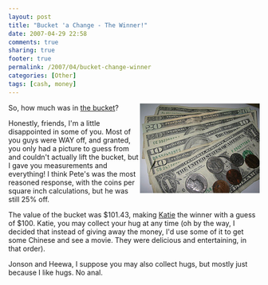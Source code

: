 ```yaml
---
layout: post
title: "Bucket 'a Change - The Winner!"
date: 2007-04-29 22:58
comments: true
sharing: true
footer: true
permalink: /2007/04/bucket-change-winner
categories: [Other]
tags: [cash, money]
---
```

<div class="imgRight"><a href="http://www.flickr.com/photos/brockli/477777065/" title="Photo Sharing"><img src="/files/images/477777065_6dea4f6c47_m.jpg" width="240" height="180" alt="Bucket 'a Change = $101.43" align='right' /></a></div>

So, how much was in <a href="/archives/2007/04/bucket_a_change.php">the bucket</a>?

Honestly, friends, I'm a little disappointed in some of you.  Most of you guys were WAY off, and granted, you only had a picture to guess from and couldn't actually lift the bucket, but I gave you measurements and everything!  I think Pete's was the most reasoned response, with the coins per square inch calculations, but he was still 25% off.

The value of the bucket was $101.43, making <a href="http://j3llybellybean.livejournal.com/">Katie</a> the winner with a guess of $100.  Katie, you may collect your hug at any time (oh by the way, I decided that instead of giving away the money, I'd use some of it to get some Chinese and see a movie.  They were delicious and entertaining, in that order).

Jonson and Heewa, I suppose you may also collect hugs, but mostly just because I like hugs.  No anal.
